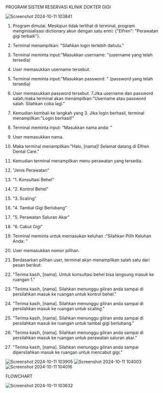 PROGRAM SISTEM RESERVASI KLINIK DOKTER GIGI

![Screenshot 2024-10-11 103841](https://github.com/user-attachments/assets/88b6fca1-e780-4676-8f18-804c13afc0d3)

1. Program dimulai. Meskipun tidak terlihat di terminal, program menginisialisasi dictionary akun dengan satu entri: {"Elfren": "Perawatan gigi terbaik"}.
2. Terminal menampilkan: "Silahkan login terlebih dahulu."
3. Terminal meminta input:"Masukkan username: "(username yang telah tersedia)
4. User memasukkan username tersebut.
5. Terminal meminta input:"Masukkan password: " (password yang telah tersedia)
6. User memasukkan password tersebut.
7.Jika username dan password salah,maka terminal akan menampilkan:"Username atau password salah. Silahkan coba lagi."
8. Kemudian kembali ke langkah yang 3. Jika login berhasil, terminal menampilkan:"Login berhasil!"
9. Terminal meminta input: "Masukkan nama anda: "
10. User memasukkan nama.
11. Maka terminal menampilkan:"Halo, [nama]! Selamat datang di Elfren Dental Care."
12. Kemudian terminal menampilkan menu perawatan yang tersedia.
13. "Jenis Perawatan"
14. "1. Konsultasi Behel"
15. "2. Kontrol Behel"
16. "3. Scaling"
17. "4. Tambal Gigi Berlubang"
18. "5. Perawatan Saluran Akar"
19. "6. Cabut Gigi"
20. Terminal meminta untuk memasukan keluhan :"Silahkan Pilih Keluhan Anda: "
21. User memasukkan nomor pilihan.
22. Berdasarkan pilihan user, terminal akan menampilkan salah satu dari pesan berikut:

32. "Terima kasih, [nama]. Untuk konsultasi behel bisa langsung masuk ke ruangan 1."
24. "Terima kasih, [nama]. Silahkan menunggu giliran anda sampai di persilahkan masuk ke ruangan untuk kontrol behel."
25. "Terima kasih, [nama]. Silahkan menunggu giliran anda sampai di persilahkan masuk ke ruangan untuk scaling."
26. "Terima kasih, [nama]. Silahkan menunggu giliran anda sampai di persilahkan masuk ke ruangan untuk tambal gigi berlubang."
27. "Terima kasih, [nama]. Silahkan menunggu giliran anda sampai di persilahkan masuk ke ruangan untuk perawatan saluran akar."
28. "Terima kasih, [nama]. Silahkan menunggu giliran anda sampai dipersilahkan masuk ke ruangan untuk mencabut gigi."
    
![Screenshot 2024-10-11 103905](https://github.com/user-attachments/assets/820a1cbd-08a3-4ec5-bc6d-b60fda370e0b)
![Screenshot 2024-10-11 104003](https://github.com/user-attachments/assets/a51f8de7-cefd-4a51-88ea-2a0c017c2317)
![Screenshot 2024-10-11 104016](https://github.com/user-attachments/assets/45665856-483e-4380-867e-d54c91dc1bc5)


FLOWCHART

![Screenshot 2024-10-11 103632](https://github.com/user-attachments/assets/206730e7-72f2-45a0-b816-93dc3160566a)
